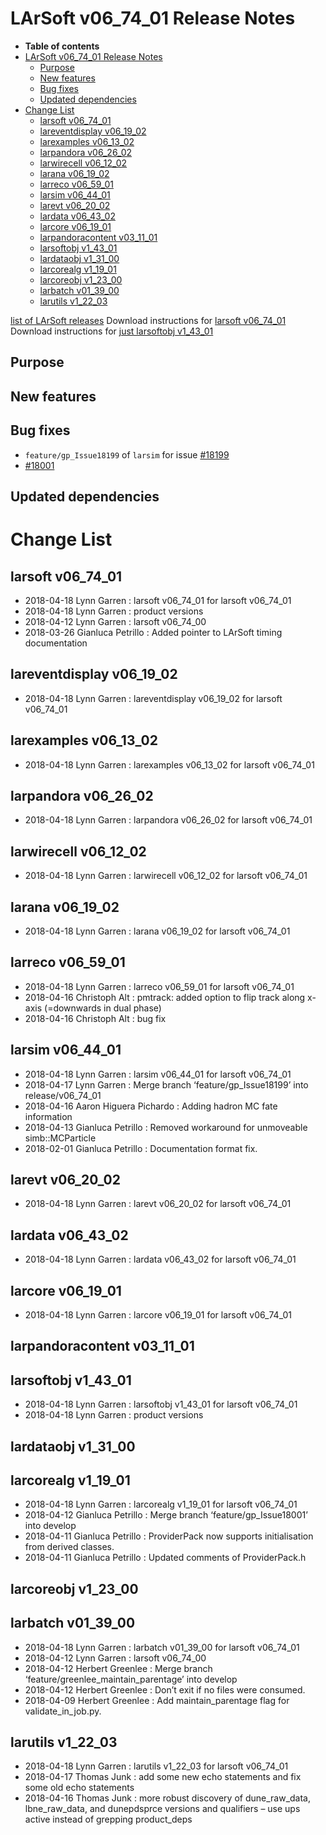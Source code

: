 LArSoft v06\_74\_01 Release Notes
======================================================================

-   **Table of contents**
-   [LArSoft v06\_74\_01 Release Notes](#LArSoft-v06_74_01-Release-Notes)
    -   [Purpose](#Purpose)
    -   [New features](#New-features)
    -   [Bug fixes](#Bug-fixes)
    -   [Updated dependencies](#Updated-dependencies)
-   [Change List](#Change-List)
    -   [larsoft v06\_74\_01](#larsoft-v06_74_01)
    -   [lareventdisplay v06\_19\_02](#lareventdisplay-v06_19_02)
    -   [larexamples v06\_13\_02](#larexamples-v06_13_02)
    -   [larpandora v06\_26\_02](#larpandora-v06_26_02)
    -   [larwirecell v06\_12\_02](#larwirecell-v06_12_02)
    -   [larana v06\_19\_02](#larana-v06_19_02)
    -   [larreco v06\_59\_01](#larreco-v06_59_01)
    -   [larsim v06\_44\_01](#larsim-v06_44_01)
    -   [larevt v06\_20\_02](#larevt-v06_20_02)
    -   [lardata v06\_43\_02](#lardata-v06_43_02)
    -   [larcore v06\_19\_01](#larcore-v06_19_01)
    -   [larpandoracontent v03\_11\_01](#larpandoracontent-v03_11_01)
    -   [larsoftobj v1\_43\_01](#larsoftobj-v1_43_01)
    -   [lardataobj v1\_31\_00](#lardataobj-v1_31_00)
    -   [larcorealg v1\_19\_01](#larcorealg-v1_19_01)
    -   [larcoreobj v1\_23\_00](#larcoreobj-v1_23_00)
    -   [larbatch v01\_39\_00](#larbatch-v01_39_00)
    -   [larutils v1\_22\_03](#larutils-v1_22_03)

[list of LArSoft releases](LArSoft_release_list)
Download instructions for [larsoft v06\_74\_01](http://scisoft.fnal.gov/scisoft/bundles/larsoft/v06_74_01/larsoft-v06_74_01.html)
Download instructions for [just larsoftobj v1\_43\_01](http://scisoft.fnal.gov/scisoft/bundles/larsoftobj/v1_43_01/larsoftobj-v1_43_01.html)

Purpose
--------------------

New features
------------------------------

Bug fixes
------------------------

-   `feature/gp_Issue18199` of `larsim` for issue [\#18199](/redmine/issues/18199 "Necessary Maintenance: Remove unmoveable MCParticle workaround (Closed)")
-   [\#18001](/redmine/issues/18001 "Bug: lar::ProviderPack should accept objects of classes derived from the required ones (Closed)")

Updated dependencies
----------------------------------------------

Change List
============================

larsoft v06\_74\_01
------------------------------------------

-   2018-04-18 Lynn Garren : larsoft v06\_74\_01 for larsoft v06\_74\_01
-   2018-04-18 Lynn Garren : product versions
-   2018-04-12 Lynn Garren : larsoft v06\_74\_00
-   2018-03-26 Gianluca Petrillo : Added pointer to LArSoft timing documentation

lareventdisplay v06\_19\_02
----------------------------------------------------------

-   2018-04-18 Lynn Garren : lareventdisplay v06\_19\_02 for larsoft v06\_74\_01

larexamples v06\_13\_02
--------------------------------------------------

-   2018-04-18 Lynn Garren : larexamples v06\_13\_02 for larsoft v06\_74\_01

larpandora v06\_26\_02
------------------------------------------------

-   2018-04-18 Lynn Garren : larpandora v06\_26\_02 for larsoft v06\_74\_01

larwirecell v06\_12\_02
--------------------------------------------------

-   2018-04-18 Lynn Garren : larwirecell v06\_12\_02 for larsoft v06\_74\_01

larana v06\_19\_02
----------------------------------------

-   2018-04-18 Lynn Garren : larana v06\_19\_02 for larsoft v06\_74\_01

larreco v06\_59\_01
------------------------------------------

-   2018-04-18 Lynn Garren : larreco v06\_59\_01 for larsoft v06\_74\_01
-   2018-04-16 Christoph Alt : pmtrack: added option to flip track along x-axis (=downwards in dual phase)
-   2018-04-16 Christoph Alt : bug fix

larsim v06\_44\_01
----------------------------------------

-   2018-04-18 Lynn Garren : larsim v06\_44\_01 for larsoft v06\_74\_01
-   2018-04-17 Lynn Garren : Merge branch ‘feature/gp\_Issue18199’ into release/v06\_74\_01
-   2018-04-16 Aaron Higuera Pichardo : Adding hadron MC fate information
-   2018-04-13 Gianluca Petrillo : Removed workaround for unmoveable simb::MCParticle
-   2018-02-01 Gianluca Petrillo : Documentation format fix.

larevt v06\_20\_02
----------------------------------------

-   2018-04-18 Lynn Garren : larevt v06\_20\_02 for larsoft v06\_74\_01

lardata v06\_43\_02
------------------------------------------

-   2018-04-18 Lynn Garren : lardata v06\_43\_02 for larsoft v06\_74\_01

larcore v06\_19\_01
------------------------------------------

-   2018-04-18 Lynn Garren : larcore v06\_19\_01 for larsoft v06\_74\_01

larpandoracontent v03\_11\_01
--------------------------------------------------------------

larsoftobj v1\_43\_01
----------------------------------------------

-   2018-04-18 Lynn Garren : larsoftobj v1\_43\_01 for larsoft v06\_74\_01
-   2018-04-18 Lynn Garren : product versions

lardataobj v1\_31\_00
----------------------------------------------

larcorealg v1\_19\_01
----------------------------------------------

-   2018-04-18 Lynn Garren : larcorealg v1\_19\_01 for larsoft v06\_74\_01
-   2018-04-12 Gianluca Petrillo : Merge branch ‘feature/gp\_Issue18001’ into develop
-   2018-04-11 Gianluca Petrillo : ProviderPack now supports initialisation from derived classes.
-   2018-04-11 Gianluca Petrillo : Updated comments of ProviderPack.h

larcoreobj v1\_23\_00
----------------------------------------------

larbatch v01\_39\_00
--------------------------------------------

-   2018-04-18 Lynn Garren : larbatch v01\_39\_00 for larsoft v06\_74\_01
-   2018-04-12 Lynn Garren : larsoft v06\_74\_00
-   2018-04-12 Herbert Greenlee : Merge branch ‘feature/greenlee\_maintain\_parentage’ into develop
-   2018-04-12 Herbert Greenlee : Don’t exit if no files were consumed.
-   2018-04-09 Herbert Greenlee : Add maintain\_parentage flag for validate\_in\_job.py.

larutils v1\_22\_03
------------------------------------------

-   2018-04-18 Lynn Garren : larutils v1\_22\_03 for larsoft v06\_74\_01
-   2018-04-17 Thomas Junk : add some new echo statements and fix some old echo statements
-   2018-04-16 Thomas Junk : more robust discovery of dune\_raw\_data, lbne\_raw\_data, and dunepdsprce versions and qualifiers – use ups active instead of grepping product\_deps
